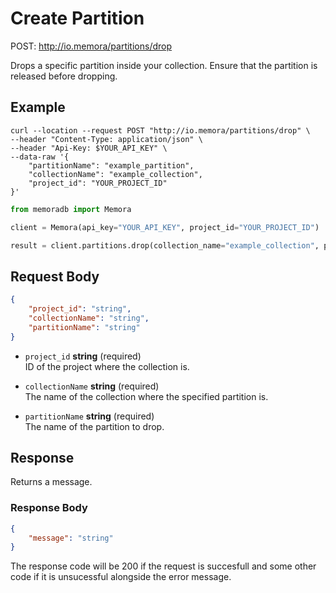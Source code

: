 # Create Partition

POST: http://io.memora/partitions/drop

Drops a specific partition inside your collection. Ensure that the partition is released before dropping.

## Example


```shell
curl --location --request POST "http://io.memora/partitions/drop" \
--header "Content-Type: application/json" \
--header "Api-Key: $YOUR_API_KEY" \
--data-raw '{
    "partitionName": "example_partition",
    "collectionName": "example_collection",
    "project_id": "YOUR_PROJECT_ID"
}'
```
```python
from memoradb import Memora

client = Memora(api_key="YOUR_API_KEY", project_id="YOUR_PROJECT_ID")

result = client.partitions.drop(collection_name="example_collection", partition_name="example_partition")
```
## Request Body

```json
{
    "project_id": "string",
    "collectionName": "string",
    "partitionName": "string"
}
```

- `project_id` __string__ (required)</br> ID of the project where the collection is.

- `collectionName` __string__ (required)</br> The name of the collection where the specified partition is.

- `partitionName` __string__ (required)</br> The name of the partition to drop.



## Response

Returns a message.

### Response Body

```json
{
    "message": "string"
}
```

The response code will be 200 if the request is succesfull and some other code if it is unsucessful alongside the error message.